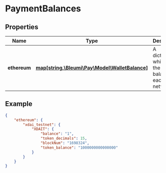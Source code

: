 # PaymentBalances

## Properties
Name | Type | Description | Notes
------------ | ------------- | ------------- | -------------
**ethereum** | [**map[string,\Bleumi\Pay\Model\WalletBalance]**](WalletBalance.md) | A dictionary which gives the token balances in each network |  


## Example

```json
{
    "ethereum": {
        "xdai_testnet": {
            "XDAIT": {
                "balance": "1",
                "token_decimals": 15,
                "blockNum": "1698324",
                "token_balance": "1000000000000000"
            }
        }
    }
}
```